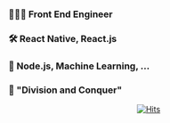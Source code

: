 ### 👨🏻‍💻  Front End Engineer 

### 🛠  React Native, React.js

### 👀  Node.js, Machine Learning, ...

### 👊  "Division and Conquer"

  <div align=center>
	
  [![Hits](https://hits.seeyoufarm.com/api/count/incr/badge.svg?url=https%3A%2F%2Fgithub.com%2Fhyun940630)](https://hits.seeyoufarm.com)
	
  </div>
